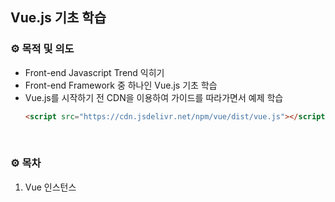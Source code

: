 ## Vue.js 기초 학습
### ⚙️ 목적 및 의도
- Front-end Javascript Trend 익히기
- Front-end Framework 중 하나인 Vue.js 기초 학습
- Vue.js를 시작하기 전 CDN을 이용하여 가이드를 따라가면서 예제 학습
  ```html
  <script src="https://cdn.jsdelivr.net/npm/vue/dist/vue.js"></script>
  ```

<br>

### ⚙️ 목차
1. Vue 인스턴스
